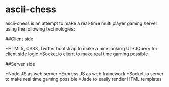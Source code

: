 # ascii-chess

ascii-chess is an attempt to make a real-time multi player gaming server using the following technologies:

##Client side

*HTML5, CSS3, Twitter bootstrap to make a nice looking UI
*JQuery for client side logic
*Socket.io client to make real time gaming possible

##Server side

*Node JS as web server
*Express JS as web framework
*Socket.io server to make real time gaming possible
*Jade to easily render HTML templates

